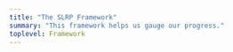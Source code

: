 ```yaml
---
title: "The SLRP Framework"
summary: "This framework helps us gauge our progress."
toplevel: Framework
---
```





